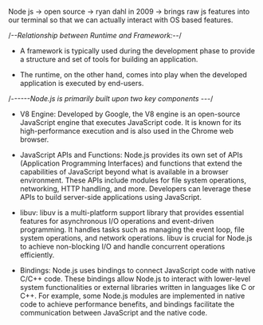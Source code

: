Node js
-> open source
-> ryan dahl in 2009
-> brings raw js features into our terminal so that we can actually interact with OS based features.


/*--Relationship between Runtime and Framework:--*/

* A framework is typically used during the     development phase to provide a structure and set of tools for building an application.

* The runtime, on the other hand, comes into play when the developed application is executed by end-users.

/*------Node.js is primarily built upon two key components ---*/

* V8 Engine: Developed by Google, the V8 engine is an open-source JavaScript engine that executes JavaScript code. It is known for its high-performance execution and is also used in the Chrome web browser.

* JavaScript APIs and Functions: Node.js provides its own set of APIs (Application Programming Interfaces) and functions that extend the capabilities of JavaScript beyond what is available in a browser environment. These APIs include modules for file system operations, networking, HTTP handling, and more. Developers can leverage these APIs to build server-side applications using JavaScript.

* libuv: libuv is a multi-platform support library that provides essential features for asynchronous I/O operations and event-driven programming. It handles tasks such as managing the event loop, file system operations, and network operations. libuv is crucial for Node.js to achieve non-blocking I/O and handle concurrent operations efficiently.

* Bindings: Node.js uses bindings to connect JavaScript code with native C/C++ code. These bindings allow Node.js to interact with lower-level system functionalities or external libraries written in languages like C or C++. For example, some Node.js modules are implemented in native code to achieve performance benefits, and bindings facilitate the communication between JavaScript and the native code.

